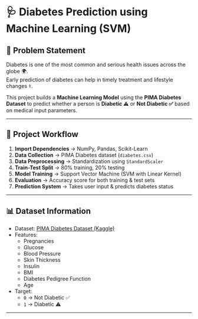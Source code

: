 # 🩺 Diabetes Prediction using Machine Learning (SVM)

## 📌 Problem Statement
Diabetes is one of the most common and serious health issues across the globe 🌍.  
Early prediction of diabetes can help in timely treatment and lifestyle changes ⚕️.  

This project builds a **Machine Learning Model** using the **PIMA Diabetes Dataset** to predict whether a person is **Diabetic ⚠️** or **Not Diabetic ✅** based on medical input parameters.

---

## 🚀 Project Workflow

1. **Import Dependencies** → NumPy, Pandas, Scikit-Learn  
2. **Data Collection** → PIMA Diabetes dataset (`diabetes.csv`)  
3. **Data Preprocessing** → Standardization using `StandardScaler`  
4. **Train-Test Split** → 80% training, 20% testing  
5. **Model Training** → Support Vector Machine (SVM with Linear Kernel)  
6. **Evaluation** → Accuracy score for both training & test sets  
7. **Prediction System** → Takes user input & predicts diabetes status  

---

## 📊 Dataset Information
- Dataset: [PIMA Diabetes Dataset (Kaggle)](https://www.kaggle.com/datasets/uciml/pima-indians-diabetes-database)  
- Features:  
  - Pregnancies  
  - Glucose  
  - Blood Pressure  
  - Skin Thickness  
  - Insulin  
  - BMI  
  - Diabetes Pedigree Function  
  - Age  
- Target:  
  - `0` → Not Diabetic ✅  
  - `1` → Diabetic ⚠️  

---
